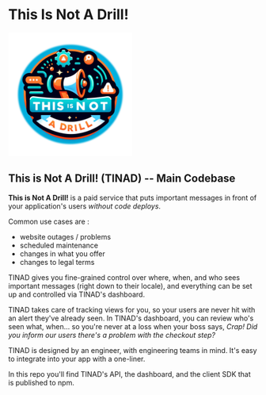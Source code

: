 # This Is Not A Drill!

<img src="./packages/dashboard/public/ThisIsNotADrill_cutout.png" width="250" height="250">

## This is Not A Drill! (TINAD) -- Main Codebase

**This is Not A Drill!** is a paid service that puts important
messages in front of your application's users _without code deploys_.

Common use cases are :

* website outages / problems
* scheduled maintenance
* changes in what you offer
* changes to legal terms

TINAD gives you fine-grained control over where, when, and who sees
important messages (right down to their locale), and everything can be
set up and controlled via TINAD's dashboard.

TINAD takes care of tracking views for you, so your users are never
hit with an alert they've already seen. In TINAD's dashboard, you can
review who's seen what, when... so you're never at a loss when your boss
says, _Crap! Did you inform our users there's a problem with the
checkout step?_

TINAD is designed by an engineer, with engineering teams in mind. It's
easy to integrate into your app with a one-liner.

In this repo you'll find TINAD's API, the dashboard, and the client
SDK that is published to npm.
